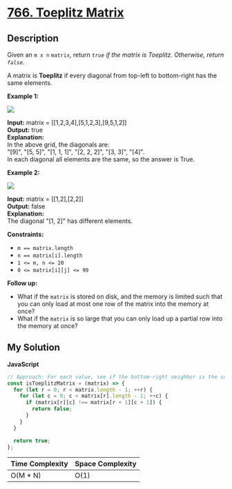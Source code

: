 # [766. Toeplitz Matrix](https://leetcode.com/problems/toeplitz-matrix)

## Description

Given an `m x n` `matrix`, return *`true` if the matrix is Toeplitz. Otherwise, return `false`.*

A matrix is **Toeplitz** if every diagonal from top-left to bottom-right has the same elements.

**Example 1:**

![](https://assets.leetcode.com/uploads/2020/11/04/ex1.jpg)

**Input:** matrix = \[\[1,2,3,4\],\[5,1,2,3\],\[9,5,1,2\]\]  
**Output:** true  
**Explanation:**  
In the above grid, the diagonals are:  
"\[9\]", "\[5, 5\]", "\[1, 1, 1\]", "\[2, 2, 2\]", "\[3, 3\]", "\[4\]".  
In each diagonal all elements are the same, so the answer is True.

**Example 2:**

![](https://assets.leetcode.com/uploads/2020/11/04/ex2.jpg)

**Input:** matrix = \[\[1,2\],\[2,2\]\]  
**Output:** false  
**Explanation:**  
The diagonal "\[1, 2\]" has different elements.

**Constraints:**

- `m == matrix.length`
- `n == matrix[i].length`
- `1 <= m, n <= 20`
- `0 <= matrix[i][j] <= 99`

**Follow up:**

- What if the `matrix` is stored on disk, and the memory is limited such that you can only load at most one row of the matrix into the memory at once?
- What if the `matrix` is so large that you can only load up a partial row into the memory at once?

## My Solution

**JavaScript**

```js
// Approach: For each value, see if the bottom-right neighbor is the same value.
const isToeplitzMatrix = (matrix) => {
  for (let r = 0; r < matrix.length - 1; ++r) {
    for (let c = 0; c < matrix[r].length - 1; ++c) {
      if (matrix[r][c] !== matrix[r + 1][c + 1]) {
        return false;
      }
    }
  }

  return true;
};
```

| Time Complexity | Space Complexity |
| --------------- | ---------------- |
| O(M \* N)       | O(1)             |
